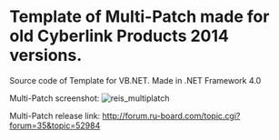 # Template of Multi-Patch made for old Cyberlink Products 2014 versions.

Source code of Template for VB.NET.
Made in .NET Framework 4.0

Multi-Patch screenshot: 
![reis_multiplatch](https://i.postimg.cc/fywQsfYH/img1.png)

Multi-Patch release link:
http://forum.ru-board.com/topic.cgi?forum=35&topic=52984